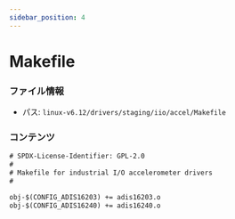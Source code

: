 ```yaml
---
sidebar_position: 4
---
```

# Makefile

### ファイル情報

- パス: `linux-v6.12/drivers/staging/iio/accel/Makefile`

### コンテンツ

```txt
# SPDX-License-Identifier: GPL-2.0
#
# Makefile for industrial I/O accelerometer drivers
#

obj-$(CONFIG_ADIS16203) += adis16203.o
obj-$(CONFIG_ADIS16240) += adis16240.o

```
